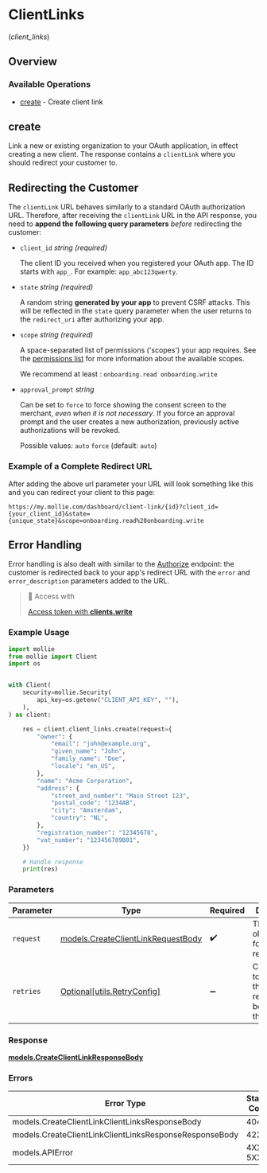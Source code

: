 # ClientLinks
(*client_links*)

## Overview

### Available Operations

* [create](#create) - Create client link

## create

Link a new or existing organization to your OAuth application, in effect creating a new client. The response contains a `clientLink` where you should redirect your customer to.

## Redirecting the Customer

The `clientLink` URL behaves similarly to a standard OAuth authorization URL. Therefore, after receiving the `clientLink` URL in the API response, you need to **append the following query parameters** *before* redirecting the customer:

* `client_id` _string (required)_

  The client ID you received when you registered your OAuth app. The ID starts with `app_`. For example: `app_abc123qwerty`.

* `state` _string (required)_

  A random string **generated by your app** to prevent CSRF attacks. This will be reflected in the `state` query parameter when the user returns to the `redirect_uri` after authorizing your app.

* `scope` _string (required)_

  A space-separated list of permissions ('scopes') your app requires. See the [permissions list](https://docs.mollie.com/docs/connect-permissions) for more information about the available scopes.

  We recommend at least : `onboarding.read onboarding.write`

* `approval_prompt` _string_

  Can be set to `force` to force showing the consent screen to the merchant, *even when it is not necessary*. If you force an approval prompt and the user creates a new authorization, previously active authorizations will be revoked.

  Possible values: `auto` `force` (default: `auto`)

### Example of a Complete Redirect URL

After adding the above url parameter your URL will look something like this and you can redirect your client to this page:

``` https://my.mollie.com/dashboard/client-link/{id}?client_id={your_client_id}&state={unique_state}&scope=onboarding.read%20onboarding.write ```

## Error Handling

Error handling is also dealt with similar to the [Authorize](https://docs.mollie.com/reference/authorize) endpoint: the customer is redirected back to your app's redirect URL with the `error` and `error_description` parameters added to the URL.

> 🔑 Access with
>
> [Access token with **clients.write**](/reference/authentication)

### Example Usage

```python
import mollie
from mollie import Client
import os


with Client(
    security=mollie.Security(
        api_key=os.getenv("CLIENT_API_KEY", ""),
    ),
) as client:

    res = client.client_links.create(request={
        "owner": {
            "email": "john@example.org",
            "given_name": "John",
            "family_name": "Doe",
            "locale": "en_US",
        },
        "name": "Acme Corporation",
        "address": {
            "street_and_number": "Main Street 123",
            "postal_code": "1234AB",
            "city": "Amsterdam",
            "country": "NL",
        },
        "registration_number": "12345678",
        "vat_number": "123456789B01",
    })

    # Handle response
    print(res)

```

### Parameters

| Parameter                                                                         | Type                                                                              | Required                                                                          | Description                                                                       |
| --------------------------------------------------------------------------------- | --------------------------------------------------------------------------------- | --------------------------------------------------------------------------------- | --------------------------------------------------------------------------------- |
| `request`                                                                         | [models.CreateClientLinkRequestBody](../../models/createclientlinkrequestbody.md) | :heavy_check_mark:                                                                | The request object to use for the request.                                        |
| `retries`                                                                         | [Optional[utils.RetryConfig]](../../models/utils/retryconfig.md)                  | :heavy_minus_sign:                                                                | Configuration to override the default retry behavior of the client.               |

### Response

**[models.CreateClientLinkResponseBody](../../models/createclientlinkresponsebody.md)**

### Errors

| Error Type                                             | Status Code                                            | Content Type                                           |
| ------------------------------------------------------ | ------------------------------------------------------ | ------------------------------------------------------ |
| models.CreateClientLinkClientLinksResponseBody         | 404                                                    | application/hal+json                                   |
| models.CreateClientLinkClientLinksResponseResponseBody | 422                                                    | application/hal+json                                   |
| models.APIError                                        | 4XX, 5XX                                               | \*/\*                                                  |